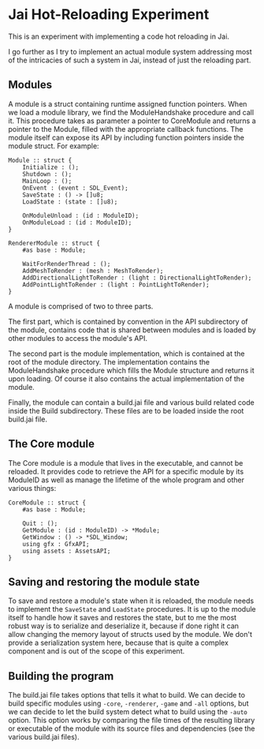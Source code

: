 # Jai Hot-Reloading Experiment
This is an experiment with implementing a code hot reloading in Jai.

I go further as I try to implement an actual module system addressing most of the intricacies of such a system in Jai, instead of just the reloading part.

## Modules
A module is a struct containing runtime assigned function pointers. When we load a module library, we find the ModuleHandshake procedure and call it. This procedure takes as parameter a pointer to CoreModule and returns a pointer to the Module, filled with the appropriate callback functions. The module itself can expose its API by including function pointers inside the module struct. For example:
```jai
Module :: struct {
    Initialize : ();
    Shutdown : ();
    MainLoop : ();
    OnEvent : (event : SDL_Event);
    SaveState : () -> []u8;
    LoadState : (state : []u8);

    OnModuleUnload : (id : ModuleID);
    OnModuleLoad : (id : ModuleID);
}

RendererModule :: struct {
    #as base : Module;

    WaitForRenderThread : ();
    AddMeshToRender : (mesh : MeshToRender);
    AddDirectionalLightToRender : (light : DirectionalLightToRender);
    AddPointLightToRender : (light : PointLightToRender);
}
```

A module is comprised of two to three parts.

The first part, which is contained by convention in the API subdirectory of the module, contains code that is shared between modules and is loaded by other modules to access the module's API.

The second part is the module implementation, which is contained at the root of the module directory. The implementation contains the ModuleHandshake procedure which fills the Module structure and returns it upon loading. Of course it also contains the actual implementation of the module.

Finally, the module can contain a build.jai file and various build related code inside the Build subdirectory. These files are to be loaded inside the root build.jai file.

## The Core module
The Core module is a module that lives in the executable, and cannot be reloaded. It provides code to retrieve the API for a specific module by its ModuleID as well as manage the lifetime of the whole program and other various things:
```jai
CoreModule :: struct {
    #as base : Module;

    Quit : ();
    GetModule : (id : ModuleID) -> *Module;
    GetWindow : () -> *SDL_Window;
    using gfx : GfxAPI;
    using assets : AssetsAPI;
}
```

## Saving and restoring the module state
To save and restore a module's state when it is reloaded, the module needs to implement the `SaveState` and `LoadState` procedures. It is up to the module itself to handle how it saves and restores the state, but to me the most robust way is to serialize and deserialize it, because if done right it can allow changing the memory layout of structs used by the module. We don't provide a serialization system here, because that is quite a complex component and is out of the scope of this experiment.

## Building the program
The build.jai file takes options that tells it what to build. We can decide to build specific modules using `-core`, `-renderer`, `-game` and `-all` options, but we can decide to let the build system detect what to build using the `-auto` option. This option works by comparing the file times of the resulting library or executable of the module with its source files and dependencies (see the various build.jai files).

